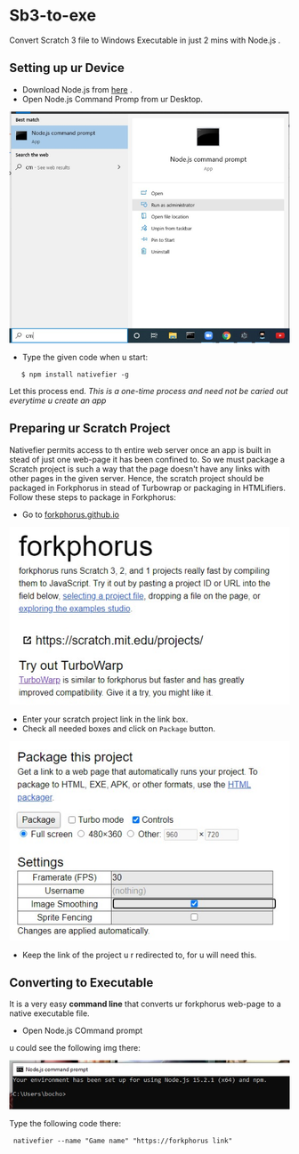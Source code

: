 # Sb3-to-exe
Convert Scratch 3 file to Windows Executable in just 2 mins with Node.js .


## Setting up ur Device

- Download Node.js from [here](https://nodejs.org/en/download/current/) .
- Open Node.js Command Promp from ur Desktop.

![nodecmd](https://github.com/SparkScratch-P/sb3-to-exe/blob/main/nodejs%20cmd.jpg?raw=true)

- Type the given code when u start:

```
   $ npm install nativefier -g   
  ```
  Let this process end. *This is a one-time process and need not be caried out everytime u create an app*
  
## Preparing ur Scratch Project
  
  Nativefier permits access to th entire web server once an app is built in stead of just one web-page it has been confined to. So we must package a Scratch project is such a way that the page doesn't have any links with other pages in the given server. Hence, the scratch project should be packaged in Forkphorus in stead of Turbowrap or packaging in HTMLifiers.
  Follow these steps to package in Forkphorus:
  
- Go to [forkphorus.github.io](forkphorus.github.io)

![forkphorus](https://github.com/SparkScratch-P/sb3-to-exe/blob/main/fork.jpg?raw=true)

- Enter your scratch project link in the link box.
- Check all needed boxes and click on `Package` button.

![pack](https://github.com/SparkScratch-P/sb3-to-exe/blob/main/pack.jpg?raw=true)

- Keep the link of the project u r redirected to, for u will need this.

## Converting to Executable

It is a very easy **command line** that converts ur forkphorus web-page to a native executable file.

- Open Node.js COmmand prompt

u could see the following img there:

![cmdprompt](https://github.com/SparkScratch-P/sb3-to-exe/blob/main/cmdline.jpg?raw=true)

Type the following code there:

```
 nativefier --name "Game name" "https://forkphorus link"
 ```



